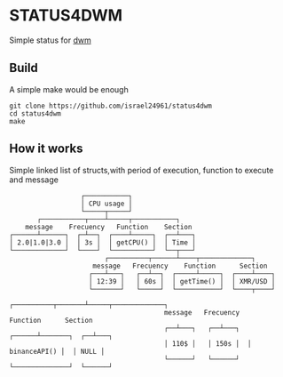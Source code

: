 # STATUS4DWM
Simple status for [dwm](https://dwm.suckless.org/)

## Build
A simple make would be enough
```
git clone https://github.com/israel24961/status4dwm
cd status4dwm
make
```
## How it works
Simple linked list of structs,with  period of execution, function to execute and message

```
                  ┌───────────┐
                  │ CPU usage │
                  └─────┬─────┘
       ┌───────────┬────┴─────┬───────────┐
    message    Frecuency   Function    Section
┌──────┴──────┐  ┌─┴──┐  ┌────┴─────┐  ┌──┴───┐
│ 2.0|1.0|3.0 │  │ 3s │  │ getCPU() │  │ Time │
└─────────────┘  └────┘  └──────────┘  └──┬───┘
                        ┌──────────┬──────┴────┬─────────────┐
                     message   Frecuency    Function      Section
                    ┌───┴───┐   ┌──┴──┐  ┌─────┴─────┐  ┌────┴────┐
                    │ 12:39 │   │ 60s │  │ getTime() │  │ XMR/USD │
                    └───────┘   └─────┘  └───────────┘  └────┬────┘
                                          ┌──────────┬───────┴─────┬─────────────┐
                                       message   Frecuency      Function      Section
                                       ┌──┴───┐   ┌──┴───┐  ┌──────┴───────┐  ┌──┴───┐
                                       │ 110$ │   │ 150s │  │ binanceAPI() │  │ NULL │
                                       └──────┘   └──────┘  └──────────────┘  └──────┘
```
